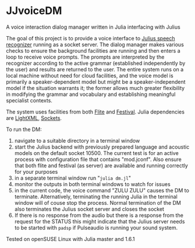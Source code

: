 # JJvoiceDM
A voice interaction dialog manager written in Julia interfacing with Julius

The goal of this project is to provide a voice interface to [Julius speech recognizer](https://github.com/julius-speech/julius) running as a socket server. The dialog manager makes various checks to ensure the background facilities are running and then enters a loop to receive voice prompts. The prompts are interpreted by the recognizer according to the active grammar (established independently by the user) and results are returned to the user. The entire system runs on a local machine without need for cloud facilities, and the voice model is primarily a speaker-dependent model but might be a speaker-independent model if the situation warrants it; the former allows much greater flexibility in modifying the grammar and vocabulary and establishing meaningful specialist contexts.

The system uses facilities from both [Flite](https://github.com/festvox/flite) and [Festival](https://github.com/festvox/festival). Julia dependencies are [LightXML](https://github.com/JuliaIO/LightXML.jl), [Sockets](https://github.com/JuliaLang/julia/tree/master/stdlib/Sockets).

To run the DM:
  1. navigate to a suitable directory in a terminal window
  2. start the Julius backend with previously prepared language and acoustic models on the default socket 10500. The current test is for an active process with configuration file that contains "mod.jconf". Also ensure that both flite and festival (as server) are available and running correctly for your purposes
  3. in a separate terminal window run "`julia dm.jl`"
  4. monitor the outputs in both terminal windows to watch for issues
  5. in the current code, the voice command "ZULU ZULU" causes the DM to terminate. Alternatively, terminating the running Julia in the terminal window will of couse stop the process. Normal termination of the DM also terminates the Julius socket server and closes the socket
  6. If there is no response from the audio but there is a response from the request for the STATUS this might indicate that the Julius server needs to be started with `padsp` if Pulseaudio is running your sound system.

Tested on openSUSE Linux with Julia master and 1.6.1
